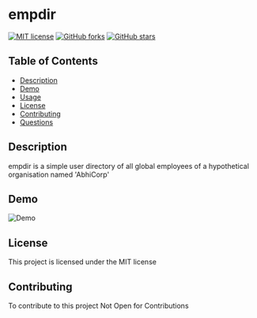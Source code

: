 
  # empdir
 [![MIT license](https://img.shields.io/badge/license-MIT-blue.svg)](https://github.com/bhagatabhijeet/empdir)
 [![GitHub forks](https://img.shields.io/github/forks/bhagatabhijeet/empdir)](https://github.com/bhagatabhijeet/empdir/network)
 [![GitHub stars](https://img.shields.io/github/stars/bhagatabhijeet/empdir)](https://github.com/bhagatabhijeet/empdir/stargazers)
 
 
 ## Table of Contents
- [Description](#description)
- [Demo](#demo)
- [Usage](#usage)
- [License](#license)
- [Contributing](#contributing)
- [Questions](#questions)

## Description
empdir is a simple user directory of all global employees of a hypothetical organisation named 'AbhiCorp' 

## Demo
![Demo](https://github.com/bhagatabhijeet/empdir/raw/main/images/empdirDemo.gif)


## License
This project is licensed under the MIT license

## Contributing
To contribute to this project Not Open for Contributions


